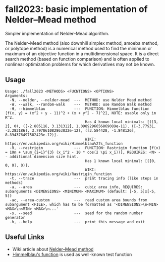 # fall2023: basic implementation of Nelder–Mead method

Simpler implementation of Nelder–Mead algorithm.

The Nelder–Mead method (also downhill simplex method, amoeba method, or polytope method) is a numerical method used to
find
the minimum or maximum of an objective function in a multidimensional space. It is a direct search method (based on
function
comparison) and is often applied to nonlinear optimization problems for which derivatives may not be known.

## Usage

```
Usage: ./fall2023 <METHODS> <FUCNTIONS> <OPTIONS>
Arguments:
  -N, --nelder, --nelder-mead  ---  METHOD: use Nelder Mead method
  -W, --walk, --random-walk    ---  METHOD: use Random Walk method
  -H, --himmelblau             ---  FUNCTION: Himmelblau function [f(x, y) = (x^2 + y - 11)^2 + (x + y^2 - 7)^2], NOTE: usable only in R^2.
                                    Has 4 known local minimals: [([3, 2], 0), ([-2.805118, 3.131312], 1.0989296656869089e-11), ([-3.77931, -3.283186], 3.797861082863832e-12), ([3.584428, -1.848126], 8.894376497582423e-12)].
                                    WIKI: https://en.wikipedia.org/wiki/Himmelblau%27s_function
  -R, --rastrigin              ---  FUNCTION: Rastrigin function [f(x) = 10n + \sum_{i=1}^{3} (x_i^2 - 10 * cos(2 \pi x_i))], REQUIRES: <N> -- additional dimension size hint.
                                    Has 1 known local minimal: [([0, 0, 0], 0)].
                                    WIKI: https://en.wikipedia.org/wiki/Rastrigin_function
  -t, --trace                  ---  print tracing info (like steps in methods)
  -a, --area                   ---  cubic area info, REQUIRES: subarguments <DIMENSIONS> <MINIMUM> <MAXIMUM> (default: [-5, 5]x[-5, 5])
  -ac, --area-custom           ---  read custom area bounds from subargument <FILE>, which has to be formatted as '<DIMENSIONS>\n<MIN> <MAX>\n<MIN> <MAX>\n...'
  -s, --seed                   ---  seed for the random number generator
  -h, --help                   ---  print this message and exit
```

## Useful Links

* Wiki article about [Nelder–Mead method](https://en.wikipedia.org/wiki/Nelder–Mead_method)
* [Himmelblau's function](https://en.wikipedia.org/wiki/Himmelblau%27s_function) is used as well-known test function